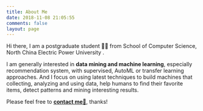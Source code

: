 ```yaml
---
title: About Me
date: 2018-11-08 21:05:55
comments: false
layout: page
---
```

Hi there, I am a postgraduate student 👨‍🎓 from School of Computer Science,  North China Electric Power University .

I am generally interested in **data mining and machine learning**, especially recommendation system, with supervised, AutoML or transfer learning approaches. And I focus on using latest techniques to build machines that collecting, analyzing and using data, help humans to find their favorite items, detect patterns and mining interesting results.

<!-- I have been working at CAD&CG State Key Lab of ZJU with Prof. Xiaogang Jin since my sophomore year.  
This past summer, I have spent great time as a **Machine Learning Intern** at *[Shareit](https://godmode.one/shareit/)* , participated in two projects in cooperation with *vivo* and *CCB*.-->
<!-- Now I am working on Design2code under the supervision of Prof. Fei Wu at Institute of Artificial Intelligence of Zhejiang University with Alibaba. -->

<!-- Check out my CV **[here](/uploads/Hailin_Fu_CV.pdf)**, and please feel free to **[contact me📧](mailto:z_ss101@163.com)**, thanks! -->
Please feel free to **[contact me📧](z_ss101@163.com)**, thanks!